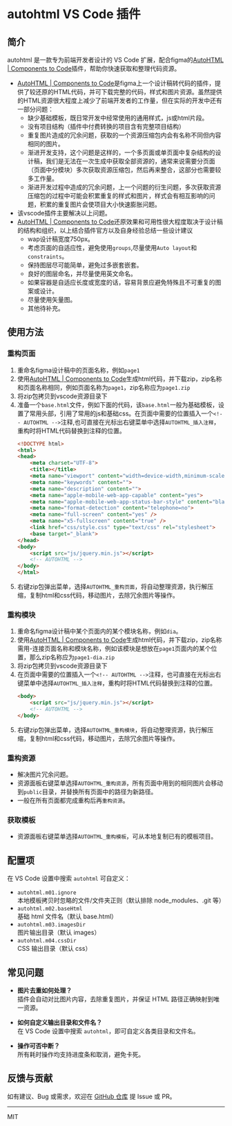 # autohtml VS Code 插件

## 简介

autohtml 是一款专为前端开发者设计的 VS Code 扩展，配合figma的[AutoHTML | Components to Code](https://www.figma.com/community/plugin/1077172952654000760/autohtml-components-to-code)插件，帮助你快速获取和整理代码资源。
- [AutoHTML | Components to Code](https://www.figma.com/community/plugin/1077172952654000760/autohtml-components-to-code)是figma上一个设计稿转代码的插件，提供了较还原的HTML代码，并可下载完整的代码，样式和图片资源。虽然提供的HTML资源很大程度上减少了前端开发者的工作量，但在实际的开发中还有一部分问题：
  - 缺少基础模板，既日常开发中经常使用的通用样式，js或html片段。
  - 没有项目结构（插件中付费转换的项目含有完整项目结构）
  - 重复图片造成的冗余问题，获取的一个资源压缩包内会有名称不同但内容相同的图片。
  - 渐进开发支持，这个问题是这样的，一个多页面或单页面中复杂结构的设计稿，我们是无法在一次生成中获取全部资源的，通常来说需要分页面（页面中分模块）多次获取资源压缩包，然后再来整合，这部分也需要较多工作量。
  - 渐进开发过程中造成的冗余问题，上一个问题的衍生问题，多次获取资源压缩包的过程中可能会积累重复的样式和图片，样式会有相互影响的问题，积累的重复图片会使项目大小快速膨胀问题。
- 该vscode插件主要解决以上问题。
- [AutoHTML | Components to Code](https://www.figma.com/community/plugin/1077172952654000760/autohtml-components-to-code)还原效果和可用性很大程度取决于设计稿的结构和组织，以上结合插件官方以及自身经验总结一些设计建议
  - wap设计稿宽度750px。
  - 考虑页面的自适应性，避免使用`groups`,尽量使用`Auto layout`和`constraints`。
  - 保持图层尽可能简单，避免过多嵌套嵌套。
  - 良好的图层命名，并尽量使用英文命名。
  - 如果容器是自适应长度或宽度的话，容易背景应避免特殊且不可重复的图案或设计。
  - 尽量使用矢量图。
  - 其他待补充。

## 使用方法
### 重构页面
1. 重命名figma设计稿中的页面名称，例如`page1`
2. 使用[AutoHTML | Components to Code](https://www.figma.com/community/plugin/1077172952654000760/autohtml-components-to-code)生成html代码，并下载zip，zip名称和页面名称相同，例如页面名称为`page1`，zip名称应为`page1.zip`
3. 将zip包拷贝到vscode资源目录下
4. 准备一个`base.html`文件，例如下面的代码，该`base.html`一般为基础模板，设置了常用头部，引用了常用的js和基础css。在页面中需要的位置插入一个`<!-- AUTOHTML -->`注释,也可直接在光标出右键菜单中选择`AUTOHTML_插入注释`，重构时将HTML代码替换到注释的位置。
      ```HTML
      <!DOCTYPE html>
      <html>
      <head>
          <meta charset="UTF-8">
          <title></title>
          <meta name="viewport" content="width=device-width,minimum-scale=1.0, maximum-scale=1.0,user-scalable=no" />
          <meta name="keywords" content="">
          <meta name="description" content="">
          <meta name="apple-mobile-web-app-capable" content="yes">
          <meta name="apple-mobile-web-app-status-bar-style" content="black">
          <meta name="format-detection" content="telephone=no">
          <meta name="full-screen" content="yes" />
          <meta name="x5-fullscreen" content="true" />
          <link href="css/style.css" type="text/css" rel="stylesheet">
          <base target="_blank">
      </head>
      <body>
          <script src="js/jquery.min.js"></script>
          <!-- AUTOHTML -->
      </body>
      </html>
      ```
5. 右键zip包弹出菜单，选择`AUTOHTML_重构页面`，将自动整理资源，执行解压缩，复制html和css代码，移动图片，去除冗余图片等操作。

### 重构模块
1. 重命名figma设计稿中某个页面内的某个模块名称，例如`dia`。
2. 使用[AutoHTML | Components to Code](https://www.figma.com/community/plugin/1077172952654000760/autohtml-components-to-code)生成html代码，并下载zip，zip名称需用-连接页面名称和模块名称，例如该模块是想放在`page1`页面内的某个位置，那么zip名称应为`page1-dia.zip`
3. 将zip包拷贝到vscode资源目录下
4. 在页面中需要的位置插入一个`<!-- AUTOHTML -->`注释，也可直接在光标出右键菜单中选择`AUTOHTML_插入注释`，重构时将HTML代码替换到注释的位置。
      ```HTML
      <body>
          <script src="js/jquery.min.js"></script>
          <!-- AUTOHTML -->
      </body>
      ```
5. 右键zip包弹出菜单，选择`AUTOHTML_重构模块`，将自动整理资源，执行解压缩，复制html和css代码，移动图片，去除冗余图片等操作。

### 重构资源
- 解决图片冗余问题。
- 资源面板右键菜单选择`AUTOHTML_重构资源`，所有页面中用到的相同图片会移动到`public`目录，并替换所有页面中的路径为新路径。
- 一般在所有页面都完成重构后再`重构资源`。

### 获取模板
- 资源面板右键菜单选择`AUTOHTML_重构模板`，可从本地复制已有的模板项目。


## 配置项

在 VS Code 设置中搜索 `autohtml` 可自定义：

- `autohtml.m01.ignore`  
  本地模板拷贝时忽略的文件/文件夹正则（默认排除 node_modules、.git 等）
- `autohtml.m02.baseHtml`  
  基础 html 文件名（默认 base.html）
- `autohtml.m03.imagesDir`  
  图片输出目录（默认 images）
- `autohtml.m04.cssDir`  
  CSS 输出目录（默认 css）

## 常见问题

- **图片去重如何处理？**  
  插件会自动对比图片内容，去除重复图片，并保证 HTML 路径正确映射到唯一资源。

- **如何自定义输出目录和文件名？**  
  在 VS Code 设置中搜索 `autohtml`，即可自定义各类目录和文件名。

- **操作可否中断？**  
  所有耗时操作均支持进度条和取消，避免卡死。

## 反馈与贡献

如有建议、Bug 或需求，欢迎在 [GitHub 仓库](https://github.com/wufan123/vs-ex-autohtml) 提 Issue 或 PR。

---

MIT
